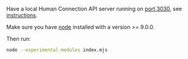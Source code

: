 Have a local Human Connection API server running on [port 3030](http:://localhost:3030), see [instructions](https://github.com/Human-Connection/API).

Make sure you have [node](https://nodejs.org/en/) installed with a version >= 9.0.0.

Then run:

```sh
node --experimental-modules index.mjs

```
